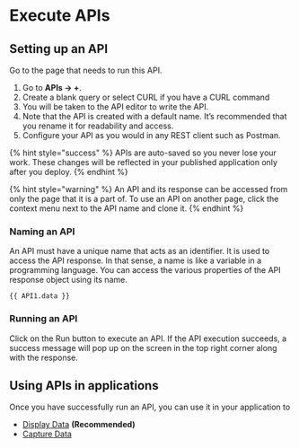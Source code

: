 # Execute APIs

## **Setting up an API**

Go to the page that needs to run this API.

1. Go to **APIs → +**.
2. Create a blank query or select CURL if you have a CURL command
3. You will be taken to the API editor to write the API.
4. Note that the API is created with a default name. It’s recommended that you rename it for readability and access.
5. Configure your API as you would in any REST client such as Postman.

{% hint style="success" %}
APIs are auto-saved so you never lose your work. These changes will be reflected in your published application only after you deploy.
{% endhint %}

{% hint style="warning" %}
An API and its response can be accessed from only the page that it is a part of. To use an API on another page, click the context menu next to the API name and clone it.
{% endhint %}

### **Naming an API**

An API must have a unique name that acts as an identifier. It is used to access the API response. In that sense, a name is like a variable in a programming language. You can access the various properties of the API response object using its name.

```text
{{ API1.data }} 
```

### **Running an API**

Click on the Run button to execute an API. If the API execution succeeds, a success message will pop up on the screen in the top right corner along with the response.

## Using APIs in applications

Once you have successfully run an API, you can use it in your application to

* [Display Data](../../displaying-data-read/) **\(Recommended\)**
* [Capture Data](../../capturing-data-write/)

